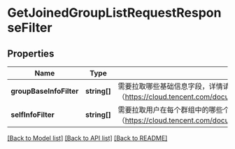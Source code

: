 # GetJoinedGroupListRequestResponseFilter

## Properties
Name | Type | Description | Notes
------------ | ------------- | ------------- | -------------
**groupBaseInfoFilter** | **string[]** | 需要拉取哪些基础信息字段，详情请参阅 群组系统（https://cloud.tencent.com/document/product/269/1502#GroupBaseInfoFilter） | [optional] 
**selfInfoFilter** | **string[]** | 需要拉取用户在每个群组中的哪些个人资料，详情请参阅 群组系统 （https://cloud.tencent.com/document/product/269/1502#SelfInfoFilter）。 | [optional] 

[[Back to Model list]](../README.md#documentation-for-models) [[Back to API list]](../README.md#documentation-for-api-endpoints) [[Back to README]](../README.md)


